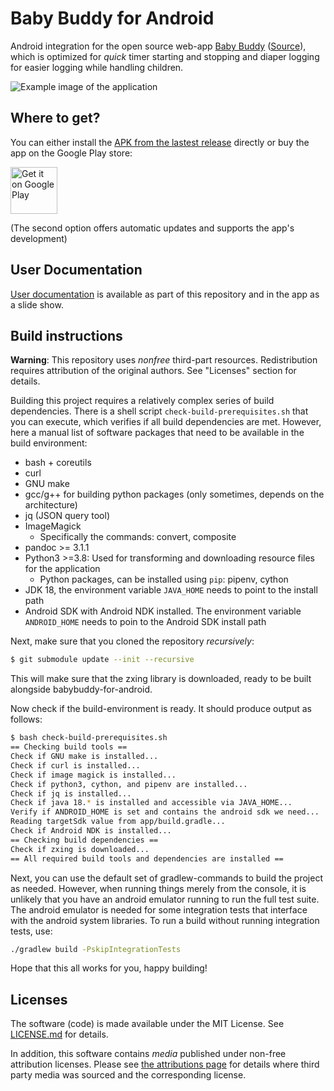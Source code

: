 # Baby Buddy for Android

Android integration for the open source web-app
[Baby Buddy](https://docs.baby-buddy.net/)
([Source](https://github.com/babybuddy/babybuddy)), which is optimized for
_quick_ timer starting and stopping and diaper logging for easier logging
while handling children.

![Example image of the application](doc/images/demo_screenie-smaller.png)

## Where to get?

You can either install the [APK from the lastest release](https://github.com/babybuddy/babybuddy-for-android/releases/latest) directly or buy the app on the Google Play store:

<a href='https://play.google.com/store/apps/details?id=eu.pkgsoftware.babybuddywidgets&pcampaignid=pcampaignidMKT-Other-global-all-co-prtnr-py-PartBadge-Mar2515-1'><img height='75' alt='Get it on Google Play' src='https://play.google.com/intl/en_us/badges/static/images/badges/en_badge_web_generic.png'/></a>

(The second option offers automatic updates and supports the app's development)

## User Documentation

[User documentation](doc/index.md) is available as part of this repository and
in the app as a slide show.

## Build instructions

**Warning**: This repository uses _nonfree_ third-part resources. Redistribution
requires attribution of the original authors. See "Licenses" section for details.

Building this project requires a relatively complex series of build
dependencies. There is a shell script `check-build-prerequisites.sh` that you
can execute, which verifies if all build dependencies are met. However, here
a manual list of software packages that need to be available in the build
environment:

- bash + coreutils
- curl
- GNU make
- gcc/g++ for building python packages (only sometimes, depends on the architecture)
- jq (JSON query tool)
- ImageMagick
  - Specifically the commands: convert, composite
- pandoc >= 3.1.1
- Python3 >=3.8: Used for transforming and downloading resource files for the application
  - Python packages, can be installed using `pip`: pipenv, cython
- JDK 18, the environment variable `JAVA_HOME` needs to point to the install path
- Android SDK with Android NDK installed. The environment variable `ANDROID_HOME`
    needs to poin to the Android SDK install path

Next, make sure that you cloned the repository _recursively_:

~~~~~~.sh
$ git submodule update --init --recursive
~~~~~~

This will make sure that the zxing library is downloaded, ready to be built
alongside babybuddy-for-android.

Now check if the build-environment is ready. It should produce output as follows:

~~~~~~.sh
$ bash check-build-prerequisites.sh
== Checking build tools ==
Check if GNU make is installed...
Check if curl is installed...
Check if image magick is installed...
Check if python3, cython, and pipenv are installed...
Check if jq is installed...
Check if java 18.* is installed and accessible via JAVA_HOME...
Verify if ANDROID_HOME is set and contains the android sdk we need...
Reading targetSdk value from app/build.gradle...
Check if Android NDK is installed...
== Checking build dependencies ==
Check if zxing is downloaded...
== All required build tools and dependencies are installed ==
~~~~~~

Next, you can use the default set of gradlew-commands to build the project
as needed. However, when running things merely from the console, it is unlikely
that you have an android emulator running to run the full test suite. The
android emulator is needed for some integration tests that interface with the
android system libraries. To run a build without running integration tests, use:

~~~~~~~~.sh
./gradlew build -PskipIntegrationTests
~~~~~~~~

Hope that this all works for you, happy building!

## Licenses

The software (code) is made available under the MIT License.
See [LICENSE.md](LICENSE.md) for details.

In addition, this software contains _media_ published under
non-free attribution licenses. Please see
[the attributions page](ATTRIBUTIONS.md) for details where
third party media was sourced and the corresponding license.